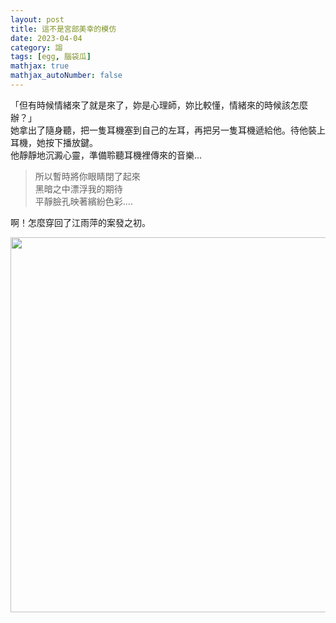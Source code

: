 ```yaml
---
layout: post
title: 這不是宮部美幸的模仿
date: 2023-04-04
category: 謅
tags: [egg, 腦袋瓜]
mathjax: true
mathjax_autoNumber: false
---
```



「但有時候情緒來了就是來了，妳是心理師，妳比較懂，情緒來的時候該怎麼辦？」<br>
她拿出了隨身聽，把一隻耳機塞到自己的左耳，再把另一隻耳機遞給他。待他裝上耳機，她按下播放鍵。<br>
他靜靜地沉澱心靈，準備聆聽耳機裡傳來的音樂...<br>

<!--more-->

> 所以暫時將你眼睛閉了起來<br>
> 黑暗之中漂浮我的期待<br>
> 平靜臉孔映著繽紛色彩....<br>

啊！怎麼穿回了江雨萍的案發之初。<br>



<img src="/blog/assets/images/2023/imitation.jpg" style="width:600px"/>



